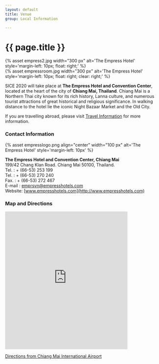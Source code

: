 ```yaml
---
layout: default
title: Venue
group: Local Information

---
```


# {{ page.title }}


{% asset empress2.jpg width="300 px" alt='The Empress Hotel' style='margin-left\: 10px; float\: right;' %}
<br>{% asset empressroom.jpg width="300 px" alt='The Empress Hotel' style='margin-left\: 10px; float\: right; clear\: right;' %}

SICE 2020 will take place at **The Empress Hotel and Convention Center**, located at the heart of the city of **Chiang Mai, Thailand**. Chiang Mai is a Northern Thai city known for its rich history, Lanna culture, and numerous tourist attractions of great historical and religious significance. In walking distance to the hotel lie the iconic Night Bazaar Market and the Old City.

If you are travelling abroad, please visit [Travel Information](travel.html) for more information.

### Contact Information

{% asset empresslogo.png align="center" width="100 px" alt='The Empress Hotel' style='margin-left\: 10px' %}

**The Empress Hotel and Convention Center, Chiang Mai**  
199/42 Chang Klan Road. Chiang Mai 50100, Thailand.  
Tel. : + (66-53) 253 199  
Tel. : + (66-53) 270 240  
Fax. : + (66-53) 272 467  
E-mail : emprsvn@empresshotels.com  
Website: [www.empresshotels.com](http://www.empresshotels.com)  

<!--You can download UCLA [the offline campus map](http://maps.ucla.edu/downloads/pdf/UCLA_Campus_Colored_Map.pdf) or access [the interactive map](http://maps.ucla.edu/campus/).-->

<div class="clearfix"></div>

### Map and Directions

<iframe src="https://www.google.com/maps/embed?pb=!1m14!1m8!1m3!1d15110.065953600148!2d98.9998015!3d18.7751223!3m2!1i1024!2i768!4f13.1!3m3!1m2!1s0x0%3A0x8ed4ebed7ea3b33d!2sThe+Empress+Chiang+Mai+Hotel!5e0!3m2!1sen!2sth!4v1558371820983!5m2!1sen!2sth" width="400" height="450" frameborder="0" style="border:0" allowfullscreen></iframe>

[Directions from Chiang Mai International Airport](https://www.google.com/maps/dir/Chiang+Mai+Airport,+Mahidol+Road,+Mueang+Chiang+Mai+District,+Chiang+Mai/199+The+Empress+Chiang+Mai+Hotel,+42+Changklan+Rd,+Tambon+Chang+Khlan,+Amphoe+Mueang+Chiang+Mai,+Chang+Wat+Chiang+Mai+50100/@18.77225,98.9744828,15.02z/am=t/data=!4m14!4m13!1m5!1m1!1s0x30da3088e698f189:0xa02474e3fd934597!2m2!1d98.9640088!2d18.767749!1m5!1m1!1s0x30da3008c6b213ed:0x8ed4ebed7ea3b33d!2m2!1d98.9998015!2d18.7751223!3e0)

<br/>
